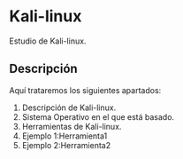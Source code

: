 # Kali-linux
Estudio de Kali-linux.
## Descripción
Aquí trataremos los siguientes apartados:
1. Descripción de Kali-linux.
2. Sistema Operativo en el que está basado.
3. Herramientas de Kali-linux.
4. Ejemplo 1:Herramienta1
5. Ejemplo 2:Herramienta2
